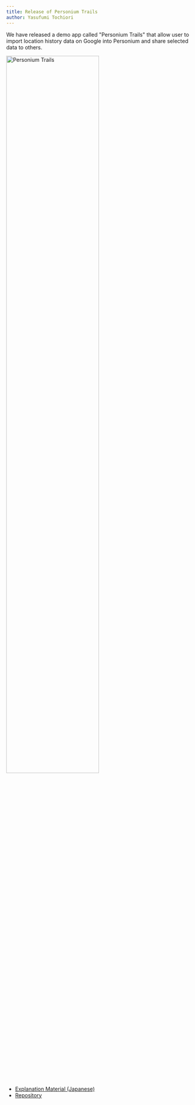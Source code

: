 ```yaml
---
title: Release of Personium Trails
author: Yasufumi Tochiori
---
```


We have released a demo app called "Personium Trails" that allow user to import location history data on Google into Personium and share selected data to others.

<img
   src="/images/news/personium-trails.png"
   width="70%"
   title="Personium Trails"
/>

* [Explanation Material (Japanese)](https://drive.google.com/file/d/1WBPYvlUhji66qzvYDC7IubUyDm2Qmgo6/view?usp=sharing)
* [Repository](https://github.com/personium/app-personium-trails)
